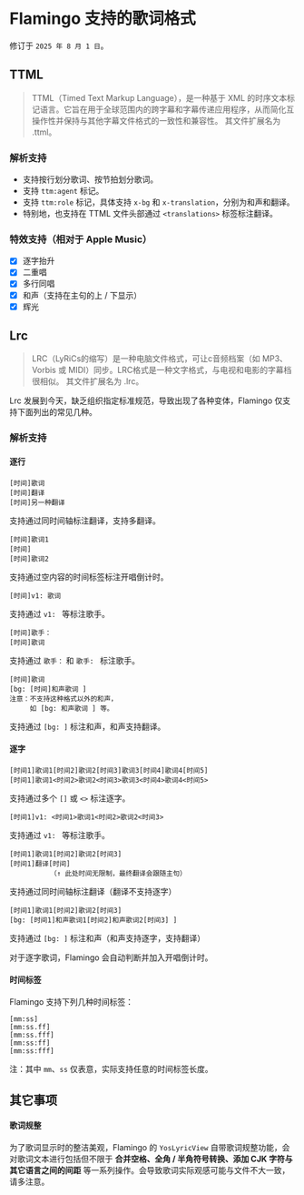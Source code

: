 # Flamingo 支持的歌词格式

修订于 `2025 年 8 月 1 日`。

## TTML

> TTML（Timed Text Markup Language），是一种基于 XML 的时序文本标记语言。它旨在用于全球范围内的跨字幕和字幕传递应用程序，从而简化互操作性并保持与其他字幕文件格式的一致性和兼容性。
其文件扩展名为 .ttml。

### 解析支持

- 支持按行划分歌词、按节拍划分歌词。
- 支持 `ttm:agent` 标记。
- 支持 `ttm:role` 标记，具体支持 `x-bg` 和 `x-translation`，分别为和声和翻译。
- 特别地，也支持在 TTML 文件头部通过 `<translations>` 标签标注翻译。

### 特效支持（相对于 Apple Music）

- [x] 逐字抬升
- [x] 二重唱
- [x] 多行同唱
- [x] 和声（支持在主句的上 / 下显示）
- [x] 辉光

## Lrc

> LRC（LyRiCs的缩写）是一种电脑文件格式，可让c音频档案（如 MP3、Vorbis 或 MIDI）同步。LRC格式是一种文字格式，与电视和电影的字幕档很相似。
其文件扩展名为 .lrc。

Lrc 发展到今天，缺乏组织指定标准规范，导致出现了各种变体，Flamingo 仅支持下面列出的常见几种。

### 解析支持

#### 逐行

```
[时间]歌词
[时间]翻译
[时间]另一种翻译
```

支持通过同时间轴标注翻译，支持多翻译。

```
[时间]歌词1
[时间]
[时间]歌词2
```

支持通过空内容的时间标签标注开唱倒计时。

```
[时间]v1: 歌词
```

支持通过 `v1: ` 等标注歌手。

```
[时间]歌手：
[时间]歌词
```

支持通过 `歌手：` 和 `歌手: ` 标注歌手。

```
[时间]歌词
[bg: [时间]和声歌词 ]
注意：不支持这种格式以外的和声，
     如 [bg: 和声歌词 ] 等。
```

支持通过 `[bg: ]` 标注和声，和声支持翻译。

#### 逐字

```
[时间1]歌词1[时间2]歌词2[时间3]歌词3[时间4]歌词4[时间5]
[时间1]歌词1<时间2>歌词2<时间3>歌词3<时间4>歌词4<时间5>
```

支持通过多个 `[]` 或 `<>` 标注逐字。

```
[时间1]v1: <时间1>歌词1<时间2>歌词2<时间3>
```

支持通过 `v1: ` 等标注歌手。

```
[时间1]歌词1[时间2]歌词2[时间3]
[时间1]翻译[时间]
          （↑ 此处时间无限制，最终翻译会跟随主句）
```

支持通过同时间轴标注翻译（翻译不支持逐字）

```
[时间1]歌词1[时间2]歌词2[时间3]
[bg: [时间1]和声歌词1[时间2]和声歌词2[时间3] ]
```

支持通过 `[bg: ]` 标注和声（和声支持逐字，支持翻译）

对于逐字歌词，Flamingo 会自动判断并加入开唱倒计时。

#### 时间标签

Flamingo 支持下列几种时间标签：

```
[mm:ss]
[mm:ss.ff]
[mm:ss.fff]
[mm:ss:ff]
[mm:ss:fff]
```

注：其中 `mm`、`ss` 仅表意，实际支持任意的时间标签长度。

## 其它事项

#### 歌词规整

为了歌词显示时的整洁美观，Flamingo 的 `YosLyricView` 自带歌词规整功能，会对歌词文本进行包括但不限于 **合并空格、全角 / 半角符号转换、添加 CJK 字符与其它语言之间的间距** 等一系列操作。会导致歌词实际观感可能与文件不大一致，请多注意。  
